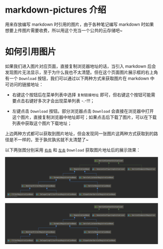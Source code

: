 # markdown-pictures 介绍
用来存放编写 markdown 时引用的图片，由于各种笔记编写 markdown 时如果想要上传图片需要收费，所以用这个充当一个公共的云存储吧~ 

# 如何引用图片
如果我们进入图片对应页面，直接复制浏览器地址的话，当引入 markdown 后会发现图片无法显示，至于为什么我也不太清楚。但在这个页面图片展示框的右上角有一个 `Download` 按钮，我们可以通过以下两种方式来获取图片在 markdown 中可访问的链接地址：

- 右键这个按钮后在菜单列表中选择 `复制链接地址` 即可，但右键这个按钮可能需要点击右键好多次才会出现菜单列表 -.-!!!；

- 左键点击 `Download` 按钮。部分浏览器点击 `Download` 会直接在浏览器中打开这个图片，直接复制浏览器中地址即可；如果点击后下载了图片，可以在下载列表中获取这个图片下载地址；

上边两种方式都可以获取到图片地址，但会发现同一张图片这两种方式获取到的路径是不一样的，至于孰优孰劣就不太清楚了~

以下两张图分别采用 [`右击`](https://github.com/FIyingIdeal/markdown-pictures/raw/master/pictures/spring-security/ServletContextInitializer.png) 和 [`左击`](https://raw.githubusercontent.com/FIyingIdeal/markdown-pictures/master/pictures/spring-security/ServletContextInitializer.png)  `Download` 获取图片地址后的展示效果：

![右键 `Download` 获取到的图片地址展示](https://github.com/FIyingIdeal/markdown-pictures/raw/master/pictures/spring-security/ServletContextInitializer.png)

![点击 `Download` 获取到的图片地址展示](https://raw.githubusercontent.com/FIyingIdeal/markdown-pictures/master/pictures/spring-security/ServletContextInitializer.png)